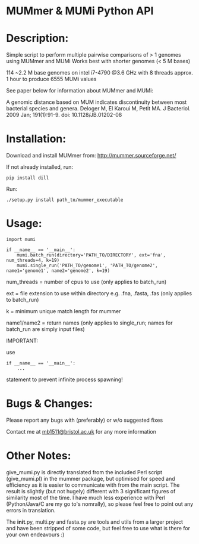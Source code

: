 # MUMmer & MUMi Python API

# Description:

Simple script to perform multiple pairwise comparisons of > 1 genomes using MUMmer and MUMi
Works best with shorter genomes (< 5 M bases)

114 ~2.2 M base genomes on intel i7-4790 @3.6 GHz with 8 threads approx. 1 hour to produce 6555
MUMi values

See paper below for information about MUMmer and MUMi:

A genomic distance based on MUM indicates discontinuity between most bacterial species and genera. 
Deloger M, El Karoui M, Petit MA. J Bacteriol. 2009 Jan; 191(1):91-9. doi: 10.1128/JB.01202-08

# Installation:

Download and install MUMmer from: http://mummer.sourceforge.net/
	
If not already installed, run:

	pip install dill

Run:

	./setup.py install path_to/mummer_executable


# Usage:

	import mumi

	if __name__ == '__main__':
		mumi.batch_run(directory='PATH_TO/DIRECTORY', ext='fna', num_threads=4, k=19)
		mumi.single_run('PATH_TO/genome1', 'PATH_TO/genome2', name1='genome1', name2='genome2', k=19)

num_threads = number of cpus to use (only applies to batch_run)

ext = file extension to use within directory e.g. .fna, .fasta, .fas (only applies to batch_run)

k = minimum unique match length for mummer

name1/name2 = return names (only applies to single_run; names for batch_run are simply input files)

IMPORTANT:

use 

	if __name__ == '__main__':
		...

statement to prevent infinite process spawning!
	
# Bugs & Changes:

Please report any bugs with (preferably) or w/o suggested fixes

Contact me at mb1511@bristol.ac.uk for any more information
	
# Other Notes:
	
give_mumi.py is directly translated from the included Perl script (give_mumi.pl) in the mummer 
package, but optimised for speed and efficiency as it is easier to communicate with from the
main script. The result is slightly (but not hugely) different with 3 significant figures of
similarity most of the time. I have much less experience with Perl (Python/Java/C are my go to's 
nomrally), so please feel free to point out any errors in translation.

The __init__.py, multi.py and fasta.py are tools and utils from a larger project and have been 
stripped of some code, but feel free to use what is there for your own endeavours :)
